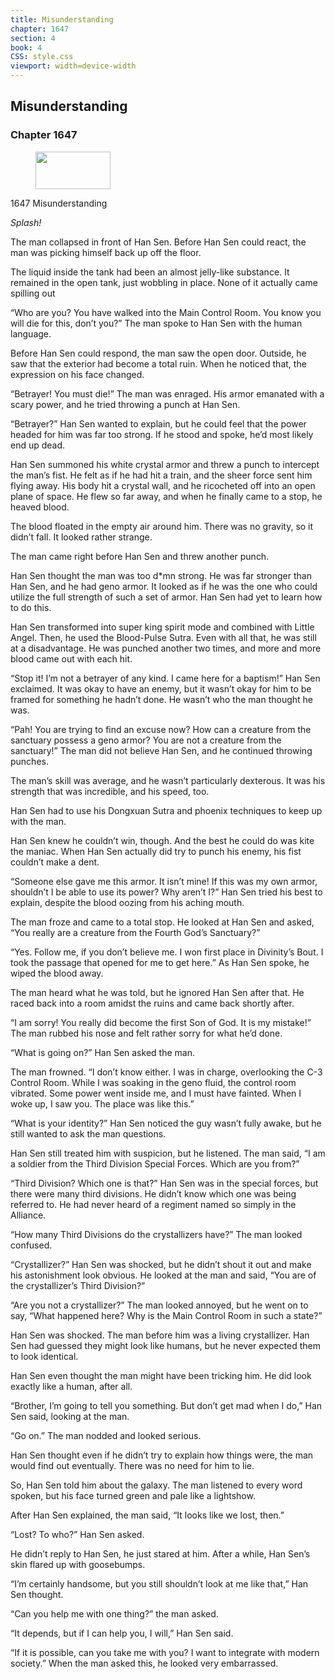 ```yaml
---
title: Misunderstanding
chapter: 1647
section: 4
book: 4
CSS: style.css
viewport: width=device-width
---
```


## Misunderstanding

### Chapter 1647

<figure>
	<img src="../Images/gem.gif" alt="" id="gem" width="120" height="60" />
</figure>

1647 Misunderstanding

*Splash!*

The man collapsed in front of Han Sen. Before Han Sen could react, the man was picking himself back up off the floor.

The liquid inside the tank had been an almost jelly-like substance. It remained in the open tank, just wobbling in place. None of it actually came spilling out

“Who are you? You have walked into the Main Control Room. You know you will die for this, don’t you?” The man spoke to Han Sen with the human language.

Before Han Sen could respond, the man saw the open door. Outside, he saw that the exterior had become a total ruin. When he noticed that, the expression on his face changed.

“Betrayer! You must die!” The man was enraged. His armor emanated with a scary power, and he tried throwing a punch at Han Sen.

“Betrayer?” Han Sen wanted to explain, but he could feel that the power headed for him was far too strong. If he stood and spoke, he’d most likely end up dead.

Han Sen summoned his white crystal armor and threw a punch to intercept the man’s fist. He felt as if he had hit a train, and the sheer force sent him flying away. His body hit a crystal wall, and he ricocheted off into an open plane of space. He flew so far away, and when he finally came to a stop, he heaved blood.

The blood floated in the empty air around him. There was no gravity, so it didn’t fall. It looked rather strange.

The man came right before Han Sen and threw another punch.

Han Sen thought the man was too d*mn strong. He was far stronger than Han Sen, and he had geno armor. It looked as if he was the one who could utilize the full strength of such a set of armor. Han Sen had yet to learn how to do this.

Han Sen transformed into super king spirit mode and combined with Little Angel. Then, he used the Blood-Pulse Sutra. Even with all that, he was still at a disadvantage. He was punched another two times, and more and more blood came out with each hit.

“Stop it! I’m not a betrayer of any kind. I came here for a baptism!” Han Sen exclaimed. It was okay to have an enemy, but it wasn’t okay for him to be framed for something he hadn’t done. He wasn’t who the man thought he was.

“Pah! You are trying to find an excuse now? How can a creature from the sanctuary possess a geno armor? You are not a creature from the sanctuary!” The man did not believe Han Sen, and he continued throwing punches.

The man’s skill was average, and he wasn’t particularly dexterous. It was his strength that was incredible, and his speed, too.

Han Sen had to use his Dongxuan Sutra and phoenix techniques to keep up with the man.

Han Sen knew he couldn’t win, though. And the best he could do was kite the maniac. When Han Sen actually did try to punch his enemy, his fist couldn’t make a dent.

“Someone else gave me this armor. It isn’t mine! If this was my own armor, shouldn’t I be able to use its power? Why aren’t I?” Han Sen tried his best to explain, despite the blood oozing from his aching mouth.

The man froze and came to a total stop. He looked at Han Sen and asked, “You really are a creature from the Fourth God’s Sanctuary?”

“Yes. Follow me, if you don’t believe me. I won first place in Divinity’s Bout. I took the passage that opened for me to get here.” As Han Sen spoke, he wiped the blood away.

The man heard what he was told, but he ignored Han Sen after that. He raced back into a room amidst the ruins and came back shortly after.

“I am sorry! You really did become the first Son of God. It is my mistake!” The man rubbed his nose and felt rather sorry for what he’d done.

“What is going on?” Han Sen asked the man.

The man frowned. “I don’t know either. I was in charge, overlooking the C-3 Control Room. While I was soaking in the geno fluid, the control room vibrated. Some power went inside me, and I must have fainted. When I woke up, I saw you. The place was like this.”

“What is your identity?” Han Sen noticed the guy wasn’t fully awake, but he still wanted to ask the man questions.

Han Sen still treated him with suspicion, but he listened. The man said, “I am a soldier from the Third Division Special Forces. Which are you from?”

“Third Division? Which one is that?” Han Sen was in the special forces, but there were many third divisions. He didn’t know which one was being referred to. He had never heard of a regiment named so simply in the Alliance.

“How many Third Divisions do the crystallizers have?” The man looked confused.

“Crystallizer?” Han Sen was shocked, but he didn’t shout it out and make his astonishment look obvious. He looked at the man and said, “You are of the crystallizer’s Third Division?”

“Are you not a crystallizer?” The man looked annoyed, but he went on to say, “What happened here? Why is the Main Control Room in such a state?”

Han Sen was shocked. The man before him was a living crystallizer. Han Sen had guessed they might look like humans, but he never expected them to look identical.

Han Sen even thought the man might have been tricking him. He did look exactly like a human, after all.

“Brother, I’m going to tell you something. But don’t get mad when I do,” Han Sen said, looking at the man.

“Go on.” The man nodded and looked serious.

Han Sen thought even if he didn’t try to explain how things were, the man would find out eventually. There was no need for him to lie.

So, Han Sen told him about the galaxy. The man listened to every word spoken, but his face turned green and pale like a lightshow.

After Han Sen explained, the man said, “It looks like we lost, then.”

“Lost? To who?” Han Sen asked.

He didn’t reply to Han Sen, he just stared at him. After a while, Han Sen’s skin flared up with goosebumps.

“I’m certainly handsome, but you still shouldn’t look at me like that,” Han Sen thought.

“Can you help me with one thing?” the man asked.

“It depends, but if I can help you, I will,” Han Sen said.

“If it is possible, can you take me with you? I want to integrate with modern society.” When the man asked this, he looked very embarrassed.